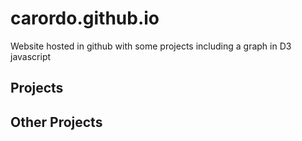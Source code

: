 # carordo.github.io
Website hosted in github with some projects including a graph in D3 javascript

## Projects

## Other Projects

